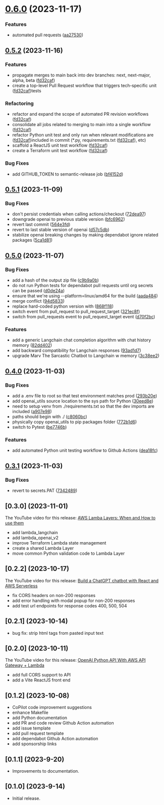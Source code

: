 # [0.6.0](https://github.com/FullStackWithLawrence/aws-openai/compare/v0.5.2...v0.6.0) (2023-11-17)


### Features

* automated pull requests ([aa27530](https://github.com/FullStackWithLawrence/aws-openai/commit/aa275303076943c9da7bdee28af1d9828d3b000c))

## [0.5.2](https://github.com/FullStackWithLawrence/aws-openai/compare/v0.5.1...v0.5.2) (2023-11-16)

### Features

* propagate merges to main back into dev branches: next, next-major, alpha, beta ([fd32caf](https://github.com/FullStackWithLawrence/aws-openai/pull/73/commits/959ebb91afe30bd7dec0ce93b994e2c0dfd32caf))
* create a top-level Pull Request workflow that triggers tech-specific unit  ([fd32caf](https://github.com/FullStackWithLawrence/aws-openai/pull/73/commits/959ebb91afe30bd7dec0ce93b994e2c0dfd32caf))tests

### Refactoring

* refactor and expand the scope of automated PR revision workflows ([fd32caf](https://github.com/FullStackWithLawrence/aws-openai/pull/73/commits/959ebb91afe30bd7dec0ce93b994e2c0dfd32caf))
* consolidate all jobs related to merging to main into a single workflow ([fd32caf](https://github.com/FullStackWithLawrence/aws-openai/pull/73/commits/959ebb91afe30bd7dec0ce93b994e2c0dfd32caf))
* refactor Python unit test and only run when relevant modifications are  ([fd32caf](https://github.com/FullStackWithLawrence/aws-openai/pull/73/commits/959ebb91afe30bd7dec0ce93b994e2c0dfd32caf))included in commit (*.py, requirements.txt ([fd32caf](https://github.com/FullStackWithLawrence/aws-openai/pull/73/commits/959ebb91afe30bd7dec0ce93b994e2c0dfd32caf)), etc)
* scaffold a ReactJS unit test workflow ([fd32caf](https://github.com/FullStackWithLawrence/aws-openai/pull/73/commits/959ebb91afe30bd7dec0ce93b994e2c0dfd32caf))
* create a Terraform unit test workflow ([fd32caf](https://github.com/FullStackWithLawrence/aws-openai/pull/73/commits/959ebb91afe30bd7dec0ce93b994e2c0dfd32caf))

### Bug Fixes

* add GITHUB_TOKEN to semantic-release job ([bf4152d](https://github.com/FullStackWithLawrence/aws-openai/commit/bf4152d282b4652390b356711c0e84b422b07b30))

## [0.5.1](https://github.com/FullStackWithLawrence/aws-openai/compare/v0.5.0...v0.5.1) (2023-11-09)


### Bug Fixes

* don't persist credentials when calling actions/checkout ([72dea97](https://github.com/FullStackWithLawrence/aws-openai/commit/72dea975cb9d551f09ca329b354ac42189af14b2))
* downgrade openai to previous stable version ([bfc6962](https://github.com/FullStackWithLawrence/aws-openai/commit/bfc69624c9284c16a370b00c7d265f8898fb9c0f))
* revert last commit ([564e3fd](https://github.com/FullStackWithLawrence/aws-openai/commit/564e3fdd42465895f6f48937e420897a9d677348))
* revert to last stable version of openai ([d57c5db](https://github.com/FullStackWithLawrence/aws-openai/commit/d57c5db44853a06a7d32578932f86e92490637e0))
* stabilize openai breaking changes by making dependabot ignore related packages ([5ca1d81](https://github.com/FullStackWithLawrence/aws-openai/commit/5ca1d81e5cb3d8b8115e5343d114950506316597))

## [0.5.0](https://github.com/FullStackWithLawrence/aws-openai/compare/v0.4.0...v0.5.0) (2023-11-07)

### Bug Fixes

* add a hash of the output zip file ([c9b9a0b](https://github.com/FullStackWithLawrence/aws-openai/commit/c9b9a0b00561ea89b2f6e04f86baaf8d8ee099c5))
* do not run Python tests for dependabot pull requests until org secrets can be passed ([d0de24a](https://github.com/FullStackWithLawrence/aws-openai/commit/d0de24ad8ef9f62388f3aa1a70bc57ad34a2c19e))
* ensure that we're using --platform=linux/amd64 for the build ([aada484](https://github.com/FullStackWithLawrence/aws-openai/commit/aada4840d2ce31d93a738725ff01894d9370a0ab))
* merge conflict ([94d5833](https://github.com/FullStackWithLawrence/aws-openai/commit/94d5833ab319588c0138df1058501694d40b8fb4))
* replace hard-coded python version with ([868f118](https://github.com/FullStackWithLawrence/aws-openai/commit/868f1182ac490eeb16e6d144a6c888d125f82d13))
* switch event from pull_request to pull_request_target ([321ec8f](https://github.com/FullStackWithLawrence/aws-openai/commit/321ec8f8c806a86ed2f8263a1b326fb29fef10a5))
* switch from pull_requests event to pull_request_target event ([d70f2bc](https://github.com/FullStackWithLawrence/aws-openai/commit/d70f2bc57098d8066a5d1e5dd3c7d2e99bd8a60e))

### Features

* add a generic Langchain chat completion algorithm with chat history memory ([82dd402](https://github.com/FullStackWithLawrence/aws-openai/commit/82dd402e407c43f99d6499e6a4d2c5560f195421))
* add backward compatibility for Langchain responses ([93ad1d7](https://github.com/FullStackWithLawrence/aws-openai/commit/93ad1d7064fff6853b311c27218d1d9a1e96f191))
* upgrade Marv The Sarcastic Chatbot to Langchain w memory ([3c38ee2](https://github.com/FullStackWithLawrence/aws-openai/commit/3c38ee2d37ea0f880db0549286db2baa2717a81d))

## [0.4.0](https://github.com/FullStackWithLawrence/aws-openai/compare/v0.3.1...v0.4.0) (2023-11-03)


### Bug Fixes

* add a .env file to root so that test environment matches prod ([293b20e](https://github.com/FullStackWithLawrence/aws-openai/commit/293b20ec1537ef493539a59aa7a8d0216809b9f4))
* add openai_utils source location to the sys path for Python ([30eed8e](https://github.com/FullStackWithLawrence/aws-openai/commit/30eed8e2c6e1c27391d94597e43afee6db5eeb44))
* need to setup venv from ./requirements.txt so that the dev imports are included ([a907e98](https://github.com/FullStackWithLawrence/aws-openai/commit/a907e983051ad2cad721cb6a9347b0adb8f60c9a))
* paths should begin with ./ ([c8060bc](https://github.com/FullStackWithLawrence/aws-openai/commit/c8060bc2302190f074d3d7e78496781f5d6e627a))
* physically copy openai_utils to pip packages folder ([772b1d6](https://github.com/FullStackWithLawrence/aws-openai/commit/772b1d659b3bde6c5f80620e4539f23df68c3ffc))
* switch to Pytest ([be7746b](https://github.com/FullStackWithLawrence/aws-openai/commit/be7746bb090ac60d29ad42359d50c3c554ab80cf))


### Features

* add automated Python unit testing workflow to Github Actions ([dea18fc](https://github.com/FullStackWithLawrence/aws-openai/commit/dea18fc8cf2183d03613893f950ad30d7acd77fe))

## [0.3.1](https://github.com/FullStackWithLawrence/aws-openai/compare/v0.3.0...v0.3.1) (2023-11-03)


### Bug Fixes

* revert to secrets.PAT ([7342489](https://github.com/FullStackWithLawrence/aws-openai/commit/7342489ef7b7537419cc12732c1739a9fc3b42a8))

## [0.3.0] (2023-11-01)

The YouTube video for this release: [AWS Lamba Layers: When and How to use them](https://youtu.be/5Jf34t_UlZA)

- add lambda_langchain
- add lambda_openai_v2
- improve Terraform Lambda state management
- create a shared Lambda Layer
- move common Python validation code to Lambda Layer

## [0.2.2] (2023-10-17)

The YouTube video for this release: [Build a ChatGPT chatbot with React and AWS Serverless](https://youtu.be/emW0E8E6M0c)

- fix CORS headers on non-200 responses
- add error handling with modal popup for non-200 responses
- add test url endpoints for response codes 400, 500, 504

## [0.2.1] (2023-10-14)

- bug fix: strip html tags from pasted input text

## [0.2.0] (2023-10-11)

The YouTube video for this release: [OpenAI Python API With AWS API Gateway + Lambda](https://youtu.be/FqARAi8nS2M)

- add full CORS support to API
- add a Vite ReactJS front end

## [0.1.2] (2023-10-08)

- CoPilot code improvement suggestions
- enhance Makefile
- add Python documentation
- add PR and code review Github Action automation
- add issue template
- add pull request template
- add dependabot Github Action automation
- add sponsorship links

## [0.1.1] (2023-9-20)

- Improvements to documentation.

## [0.1.0] (2023-9-14)

- Initial release.

